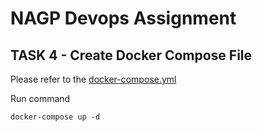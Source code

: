 # NAGP Devops Assignment

## TASK 4 - Create Docker Compose File

Please refer to the [docker-compose.yml](https://github.com/LeonDeSilva/nagp-devops-assignment/blob/docker-compose/docker-compose.yml)


Run command

`docker-compose up -d`